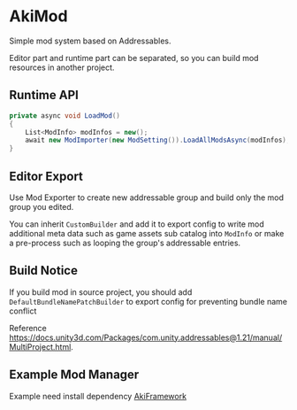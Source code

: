 # AkiMod

Simple mod system based on Addressables. 

Editor part and runtime part can be separated, so you can build mod resources in another project.

## Runtime API

```C#
private async void LoadMod()
{
    List<ModInfo> modInfos = new();
    await new ModImporter(new ModSetting()).LoadAllModsAsync(modInfos); 
}
```
## Editor Export

Use Mod Exporter to create new addressable group and build only the mod group you edited.

You can inherit ``CustomBuilder`` and add it to export config to write mod additional meta data such as game assets sub catalog into `ModInfo` or make a pre-process such as looping the group's addressable entries.

## Build Notice

If you build mod in source project, you should add `DefaultBundleNamePatchBuilder` to export config for preventing bundle name conflict 

Reference https://docs.unity3d.com/Packages/com.unity.addressables@1.21/manual/MultiProject.html.

## Example Mod Manager

Example need install dependency [AkiFramework](https://github.com/AkiKurisu/AkiFramework)
